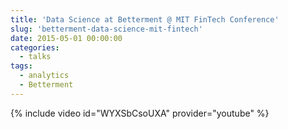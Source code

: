 ```yaml
---
title: 'Data Science at Betterment @ MIT FinTech Conference'
slug: 'betterment-data-science-mit-fintech'
date: 2015-05-01 00:00:00
categories:
  - talks
tags:
  - analytics
  - Betterment
---
```



{% include video id="WYXSbCsoUXA" provider="youtube" %}


